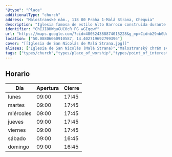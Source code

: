 ```yaml
---
"@type": "Place"
additionalType: "church"
address: "Malostranské nám., 118 00 Praha 1-Malá Strana, Chequia"
description: "Iglesia famosa de estilo Alto Barroco construida durante los siglos XVII y XVIII, con una cúpula de 20 metros de diámetro."
identifier: "ChIJI8HWguGUC0cR_FG_wGIqqwY"
url: "https://maps.google.com/?cid=480524388874015228&g_mp=Cidnb29nbGUubWFwcy5wbGFjZXMudjEuUGxhY2VzLlNlYXJjaFRleHQQABgEIAA"
location: ["50.08806060910587, 14.402719692799396"]
cover: "[[Iglesia de San Nicolás de Malá Strana.jpg]]"
aliases: ["Iglesia de San Nicolás (Malá Strana)","Malostranský chrám sv. Mikuláše"]
tags: ["types/church","types/place_of_worship","types/point_of_interest","types/establishment"]
---
```


## Horario

| Día  | Apertura  | Cierre  |
|---|---|---|
| lunes | 09:00 | 17:45 |
| martes | 09:00 | 17:45 |
| miércoles | 09:00 | 17:45 |
| jueves | 09:00 | 17:45 |
| viernes | 09:00 | 17:45 |
| sábado | 09:00 | 16:45 |
| domingo | 09:00 | 16:45 |